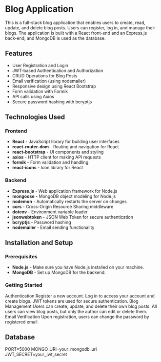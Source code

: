 # Blog Application

This is a full-stack blog application that enables users to create, read, update, and delete blog posts. Users can register, log in, and manage their blogs. The application is built with a React front-end and an Express.js back-end, and MongoDB is used as the database.

## Features

- User Registration and Login
- JWT-based Authentication and Authorization
- CRUD Operations for Blog Posts
- Email verification (using nodemailer)
- Responsive design using React Bootstrap
- Form validation with Formik
- API calls using Axios
- Secure password hashing with bcryptjs

## Technologies Used

### Frontend

- **React** - JavaScript library for building user interfaces
- **react-router-dom** - Routing and navigation for React
- **react-bootstrap** - UI components and styling
- **axios** - HTTP client for making API requests
- **formik** - Form validation and handling
- **react-icons** - Icon library for React

### Backend

- **Express.js** - Web application framework for Node.js
- **mongoose** - MongoDB object modeling for Node.js
- **nodemon** - Automatically restarts the server on changes
- **cors** - Cross-Origin Resource Sharing middleware
- **dotenv** - Environment variable loader
- **jsonwebtoken** - JSON Web Token for secure authentication
- **bcryptjs** - Password hashing
- **nodemailer** - Email sending functionality

## Installation and Setup

### Prerequisites

- **Node.js** - Make sure you have Node.js installed on your machine.
- **MongoDB** - Set up MongoDB for the backend.

### Getting Started

Authentication
Register a new account.
Log in to access your account and create blogs.
JWT tokens are used for secure authentication.
Blog Management
Users can create, update, and delete their own blog posts.
All users can view blog posts, but only the author can edit or delete them.
Email Verification
Upon registration, users can change the password by registered email

## Database

PORT=5000
MONGO_URI=your_mongodb_uri
JWT_SECRET=your_jwt_secret